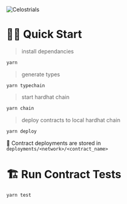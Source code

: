![Celostrials](https://rebrand.celostrials.com/images/preview.gif)

# 🏄‍♂️ Quick Start

> install dependancies

```bash
yarn
```

> generate types

```
yarn typechain
```

> start hardhat chain

```bash
yarn chain
```

> deploy contracts to local hardhat chain

```bash
yarn deploy
```

🔏 Contract deployments are stored in `deployments/<network>/<contract_name>`

# 🏗 Run Contract Tests

```bash
yarn test
```
